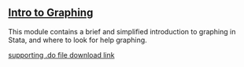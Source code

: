 ## [Intro to Graphing](https://pjakiela.github.io/stata/graphing.mp4)

This module contains a brief and simplified introduction to graphing in Stata, and where to look for help graphing.

[supporting .do file download link](https://pjakiela.github.io/stata/graphing.do)

